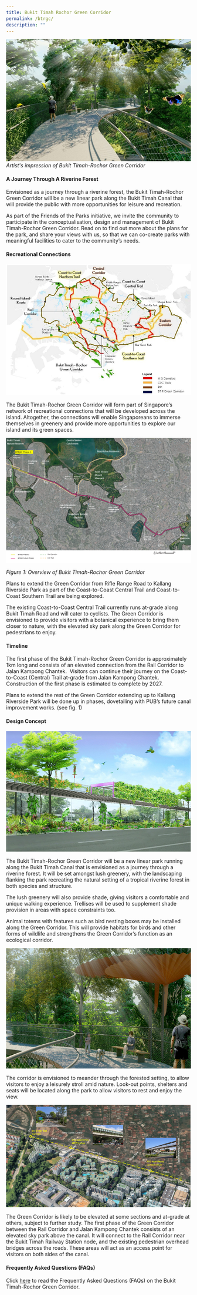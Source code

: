 ```yaml
---
title: Bukit Timah Rochor Green Corridor
permalink: /btrgc/
description: ""
---
```

![Alt text for image on Isomer site](/images/BTRGC%20hero%20image_resized.jpg)
*Artist's impression of Bukit Timah-Rochor Green Corridor*

#### **A Journey Through A Riverine Forest**

Envisioned as a journey through a riverine forest, the Bukit Timah-Rochor Green Corridor will be a new linear park along the Bukit Timah Canal that will provide the public with more opportunities for leisure and recreation.

As part of the Friends of the Parks initiative, we invite the community to participate in the conceptualisation, design and management of Bukit Timah-Rochor Green Corridor. Read on to find out more about the plans for the park, and share your views with us, so that we can co-create parks with meaningful facilities to cater to the community’s needs.

#### **Recreational Connections**
![](/images/recreational%20connections_resized.jpg)

The Bukit Timah-Rochor Green Corridor will form part of Singapore’s network of recreational connections that will be developed across the island. Altogether, the connections will enable Singaporeans to immerse themselves in greenery and provide more opportunities to explore our island and its green spaces.

![](/images/recreational%20connections%202.png)

*Figure 1: Overview of Bukit Timah-Rochor Green Corridor*

Plans to extend the Green Corridor from Rifle Range Road to Kallang Riverside Park as part of the Coast-to-Coast Central Trail and Coast-to-Coast Southern Trail are being explored.

The existing Coast-to-Coast Central Trail currently runs at-grade along Bukit Timah Road and will cater to cyclists. The Green Corridor is envisioned to provide visitors with a botanical experience to bring them closer to nature, with the elevated sky park along the Green Corridor for pedestrians to enjoy.

#### **Timeline**
The first phase of the Bukit Timah-Rochor Green Corridor is approximately 1km long and consists of an elevated connection from the Rail Corridor to Jalan Kampong Chantek.  Visitors can continue their journey on the Coast-to-Coast (Central) Trail at-grade from Jalan Kampong Chantek. Construction of the first phase is estimated to complete by 2027.

Plans to extend the rest of the Green Corridor extending up to Kallang Riverside Park will be done up in phases, dovetailing with PUB’s future canal improvement works. (see fig. 1)

#### **Design Concept**
![](/images/design%20concept_resized.png)

The Bukit Timah-Rochor Green Corridor will be a new linear park running along the Bukit Timah Canal that is envisioned as a journey through a riverine forest. It will be set amongst lush greenery, with the landscaping flanking the park recreating the natural setting of a tropical riverine forest in both species and structure.

The lush greenery will also provide shade, giving visitors a comfortable and unique walking experience. Trellises will be used to supplement shade provision in areas with space constraints too.

Animal totems with features such as bird nesting boxes may be installed along the Green Corridor. This will provide habitats for birds and other forms of wildlife and strengthens the Green Corridor’s function as an ecological corridor.

![](/images/design%20concept%203_resized.png)

The corridor is envisioned to meander through the forested setting, to allow visitors to enjoy a leisurely stroll amid nature. Look-out points, shelters and seats will be located along the park to allow visitors to rest and enjoy the view.

![](/images/design%20concept%204.png)

The Green Corridor is likely to be elevated at some sections and at-grade at others, subject to further study. The first phase of the Green Corridor between the Rail Corridor and Jalan Kampong Chantek consists of an elevated sky park above the canal. It will connect to the Rail Corridor near the Bukit Timah Railway Station node, and the existing pedestrian overhead bridges across the roads. These areas will act as an access point for visitors on both sides of the canal.

#### **Frequently Asked Questions (FAQs)**
Click [here](/files/btrgc%20public%20engagement%20faqs_180521.pdf) to read the Frequently Asked Questions (FAQs) on the Bukit Timah-Rochor Green Corridor.